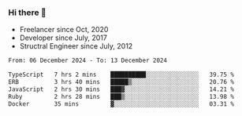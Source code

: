 ### Hi there 👋

- Freelancer since Oct, 2020
- Developer since July, 2017
- Structral Engineer since July, 2012

<!--START_SECTION:waka-->

```txt
From: 06 December 2024 - To: 13 December 2024

TypeScript   7 hrs 2 mins    ██████████░░░░░░░░░░░░░░░   39.75 %
ERB          3 hrs 40 mins   █████▒░░░░░░░░░░░░░░░░░░░   20.76 %
JavaScript   2 hrs 30 mins   ███▓░░░░░░░░░░░░░░░░░░░░░   14.21 %
Ruby         2 hrs 28 mins   ███▒░░░░░░░░░░░░░░░░░░░░░   13.98 %
Docker       35 mins         ▓░░░░░░░░░░░░░░░░░░░░░░░░   03.31 %
```

<!--END_SECTION:waka-->
